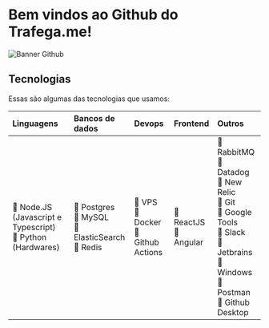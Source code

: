 # Bem vindos ao Github do Trafega.me!

![Banner Github](/images/trafegamev22.png)

## Tecnologias

Essas são algumas das tecnologias que usamos:

|Linguagens|Bancos de dados|Devops|Frontend|Outros|
|:---|:--|:--|:--|:--|
|:blue_heart: Node.JS (Javascript e Typescript)<br>:blue_heart: Python (Hardwares)<br>|:blue_heart: Postgres<br>:blue_heart: MySQL<br>:blue_heart: ElasticSearch<br>:blue_heart: Redis<br>|:blue_heart: VPS<br>:blue_heart: Docker<br>:blue_heart: Github Actions|:blue_heart: ReactJS<br>:blue_heart: Angular<br>|:blue_heart: RabbitMQ<br>:blue_heart: Datadog<br>:blue_heart: New Relic<br>:blue_heart: Git<br>:blue_heart: Google Tools<br>:blue_heart: Slack<br>:blue_heart: Jetbrains<br>:blue_heart: Windows<br>:blue_heart: Postman<br>:blue_heart: Github Desktop<br>|
